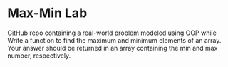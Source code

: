 # Max-Min Lab
GitHub repo containing a real-world problem modeled using OOP while Write a function to find the maximum and minimum elements of an array. Your answer should be returned in an array containing the min and max number, respectively.